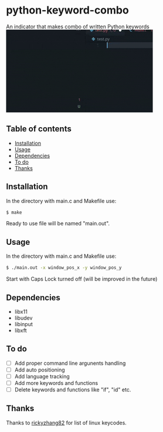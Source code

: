 # python-keyword-combo

An indicator that makes combo of written Python keywords 
![alt image](https://raw.githubusercontent.com/bulochka-reborn/python-keyword-combo/4a2811b7ff761ffce89d6b8313136b384aab9c3c/demonstration.gif)

## Table of contents

- [Installation](#installation)
- [Usage](#usage)
- [Dependencies](#dependencies)
- [To do](#to-do)
- [Thanks](#thanks)

## Installation

In the directory with main.c and Makefile use:

```sh
$ make
```
Ready to use file will be named "main.out".

## Usage

In the directory with main.c and Makefile use:

```sh
$ ./main.out -x window_pos_x -y window_pos_y
```

Start with Caps Lock turned off (will be improved in the future)

## Dependencies

- libx11
- libudev
- libinput
- libxft

## To do

- [ ] Add proper command line argunents handling
- [ ] Add auto positioning
- [ ] Add language tracking
- [ ] Add more keywords and functions
- [ ] Delete keywords and functions like "if", "id" etc.

## Thanks

Thanks to [rickyzhang82](https://gist.github.com/rickyzhang82) for list of linux keycodes.



